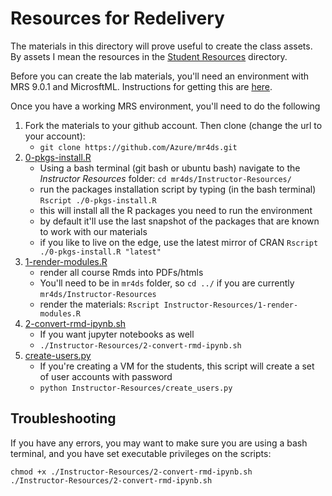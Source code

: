 Resources for Redelivery
=========================

The materials in this directory will prove useful to create the class assets. By assets I mean the resources in the [Student Resources](https://github.com/Azure/mr4ds/tree/master/Student-Resources) directory. 

Before you can create the lab materials, you'll need an environment with MRS 9.0.1 and MicrosftML. Instructions for getting this are [here](https://github.com/Azure/mr4ds/wiki/Microsoft-R-Server-Installation-Instructions). 

Once you have a working MRS environment, you'll need to do the following

1. Fork the materials to your github account. Then clone (change the url to your account):
	- `git clone https://github.com/Azure/mr4ds.git`
1. [0-pkgs-install.R](https://github.com/Azure/mr4ds/blob/master/Instructor-Resources/0-pkgs-install.R)
	- Using a bash terminal (git bash or ubuntu bash) navigate to the _Instructor Resources_ folder: `cd mr4ds/Instructor-Resources/`
	- run the packages installation script by typing (in the bash terminal) `Rscript ./0-pkgs-install.R`
	- this will install all the R packages you need to run the environment
	- by default it'll use the last snapshot of the packages that are known to work with our materials
	- if you like to live on the edge, use the latest mirror of CRAN `Rscript ./0-pkgs-install.R "latest"`
2. [1-render-modules.R](https://github.com/Azure/mr4ds/blob/master/Instructor-Resources/1-render-modules.R)
	- render all course Rmds into PDFs/htmls
	- You'll need to be in `mr4ds` folder, so `cd ../` if you are currently `mr4ds/Instructor-Resources`
	- render the materials: `Rscript Instructor-Resources/1-render-modules.R`
3. [2-convert-rmd-ipynb.sh](https://github.com/Azure/mr4ds/blob/master/Instructor-Resources/2-convert-rmd-ipynb.sh)
	- If you want jupyter notebooks as well
	- `./Instructor-Resources/2-convert-rmd-ipynb.sh`
4. [create-users.py](https://github.com/Azure/mr4ds/blob/master/Instructor-Resources/create_users.py)
	- If you're creating a VM for the students, this script will create a set of user accounts with password
	- `python Instructor-Resources/create_users.py`

## Troubleshooting

If you have any errors, you may want to make sure you are using a bash terminal, and you have set executable privileges on the scripts:

```
chmod +x ./Instructor-Resources/2-convert-rmd-ipynb.sh
./Instructor-Resources/2-convert-rmd-ipynb.sh
```
